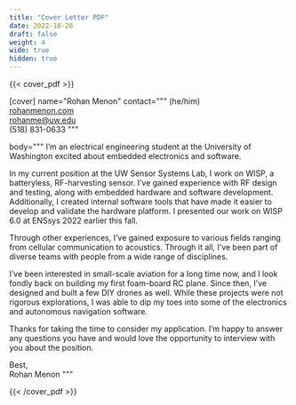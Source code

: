 ```yaml
---
title: "Cover Letter PDF"
date: 2022-10-26
draft: false
weight: 4
wide: true
hidden: true
---
```

{{< cover_pdf >}}

[cover]
name="Rohan Menon"
contact="""
(he/him)  
[rohanmenon.com](https://www.rohanmenon.com/)  
[rohanme@uw.edu](mailto:rohanme@uw.edu)  
(518) 831-0633
"""

body="""
I’m an electrical engineering student at the University of Washington excited about embedded electronics and software.

In my current position at the UW Sensor Systems Lab, I work on WISP, a batteryless, RF-harvesting sensor. I’ve gained experience with RF design and testing, along with embedded hardware and software development. Additionally, I created internal software tools that have made it easier to develop and validate the hardware platform. I presented our work on WISP 6.0 at ENSsys 2022 earlier this fall.

Through other experiences, I’ve gained exposure to various fields ranging from cellular communication to acoustics. Through it all, I’ve been part of diverse teams with people from a wide range of disciplines.

I’ve been interested in small-scale aviation for a long time now, and I look fondly back on building my first foam-board RC plane. Since then, I’ve designed and built a few DIY drones as well. While these projects were not rigorous explorations, I was able to dip my toes into some of the electronics and autonomous navigation software.

Thanks for taking the time to consider my application. I’m happy to answer any questions you have and would love the opportunity to interview with you about the position.

Best,  
Rohan Menon
"""

{{< /cover_pdf >}}